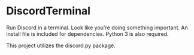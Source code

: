 # DiscordTerminal
Run Discord in a terminal. Look like you're doing something important.
An install file is included for dependencies. Python 3 is also required.

This project utilizes the discord.py package.
